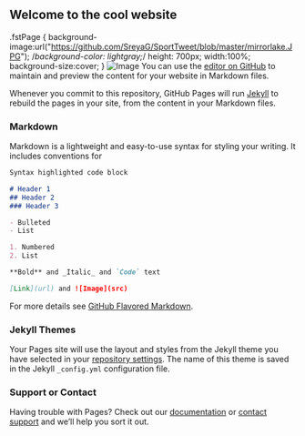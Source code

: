 ## Welcome to the cool website
.fstPage {
    background-image:url("https://github.com/SreyaG/SportTweet/blob/master/mirrorlake.JPG");
    /*background-color: lightgray;*/
    height: 700px;
    width:100%;
    background-size:cover;
}
![Image]("https://github.com/SreyaG/SportTweet/blob/master/mirrorlake.JPG")
You can use the [editor on GitHub](https://github.com/SreyaG/SportTweet/edit/master/README.md) to maintain and preview the content for your website in Markdown files.

Whenever you commit to this repository, GitHub Pages will run [Jekyll](https://jekyllrb.com/) to rebuild the pages in your site, from the content in your Markdown files.

### Markdown

Markdown is a lightweight and easy-to-use syntax for styling your writing. It includes conventions for

```markdown
Syntax highlighted code block

# Header 1
## Header 2
### Header 3

- Bulleted
- List

1. Numbered
2. List

**Bold** and _Italic_ and `Code` text

[Link](url) and ![Image](src)
```

For more details see [GitHub Flavored Markdown](https://guides.github.com/features/mastering-markdown/).

### Jekyll Themes

Your Pages site will use the layout and styles from the Jekyll theme you have selected in your [repository settings](https://github.com/SreyaG/SportTweet/settings). The name of this theme is saved in the Jekyll `_config.yml` configuration file.

### Support or Contact

Having trouble with Pages? Check out our [documentation](https://help.github.com/categories/github-pages-basics/) or [contact support](https://github.com/contact) and we’ll help you sort it out.
